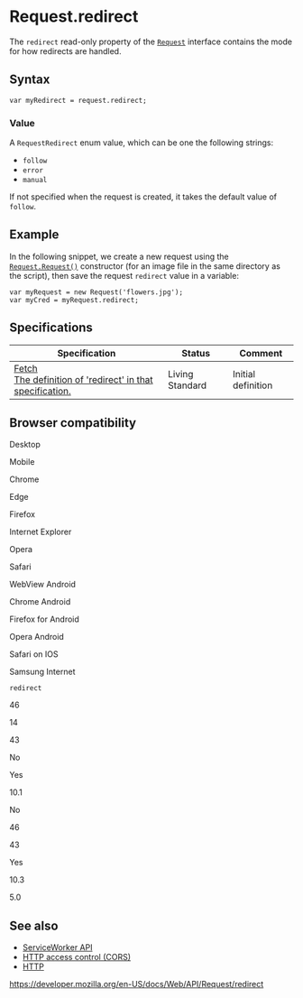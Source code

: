 # Request.redirect

The `redirect` read-only property of the [`Request`](../request) interface contains the mode for how redirects are handled.

## Syntax

    var myRedirect = request.redirect;

### Value

A `RequestRedirect` enum value, which can be one the following strings:

- `follow`
- `error`
- `manual`

If not specified when the request is created, it takes the default value of `follow`.

## Example

In the following snippet, we create a new request using the [`Request.Request()`](request) constructor (for an image file in the same directory as the script), then save the request `redirect` value in a variable:

    var myRequest = new Request('flowers.jpg');
    var myCred = myRequest.redirect;

## Specifications

<table><thead><tr class="header"><th>Specification</th><th>Status</th><th>Comment</th></tr></thead><tbody><tr class="odd"><td><a href="https://fetch.spec.whatwg.org/#dom-request-redirect">Fetch<br />
<span class="small">The definition of 'redirect' in that specification.</span></a></td><td><span class="spec-living">Living Standard</span></td><td>Initial definition</td></tr></tbody></table>

## Browser compatibility

Desktop

Mobile

Chrome

Edge

Firefox

Internet Explorer

Opera

Safari

WebView Android

Chrome Android

Firefox for Android

Opera Android

Safari on IOS

Samsung Internet

`redirect`

46

14

43

No

Yes

10.1

No

46

43

Yes

10.3

5.0

## See also

- [ServiceWorker API](../service_worker_api)
- [HTTP access control (CORS)](https://developer.mozilla.org/en-US/docs/Web/HTTP/CORS)
- [HTTP](https://developer.mozilla.org/en-US/docs/Web/HTTP)

<a href="https://developer.mozilla.org/en-US/docs/Web/API/Request/redirect" class="_attribution-link">https://developer.mozilla.org/en-US/docs/Web/API/Request/redirect</a>
